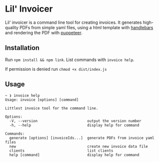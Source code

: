 # Lil' Invoicer

Lil' invoicer is a command line tool for creating invoices. It generates high-quality PDFs from simple yaml files, using a html template with [handlebars](https://github.com/handlebars-lang/handlebars.js) and rendering the PDF with [puppeteer](https://github.com/puppeteer/puppeteer).

## Installation 

Run `npm install && npm link`. List commands with `invoice help`. 

If permission is denied run `chmod +x dist/index.js`

## Usage

```
~ ❯ invoice help
Usage: invoice [options] [command]

Littlest invoice tool for the command line.

Options:
  -V, --version                       output the version number
  -h, --help                          display help for command

Commands:
  generate [options] [invoiceIds...]  generate PDFs from invoice yaml files
  new                                 create new invoice data file
  clients                             list clients
  help [command]                      display help for command
```